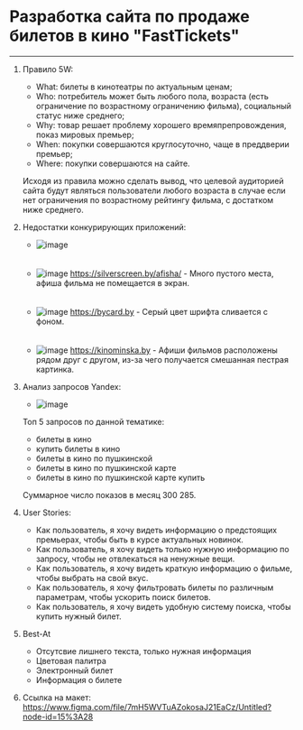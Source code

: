 # Разработка сайта по продаже билетов в кино "FastTickets"

-----------------------------

1. Правило 5W: 
   
   + What: билеты в кинотеатры по актуальным ценам;
   + Who: потребитель может быть любого пола, возраста (есть ограничение по возрастному ограничению фильма), социальный статус ниже среднего;
   + Why: товар решает проблему хорошего времяпрепровождения, показ мировых премьер;
   + When: покупки совершаются круглосуточно, чаще в преддверии премьер;
   + Where: покупки совершаются на сайте.
   
    Исходя из правила можно сделать вывод, что целевой аудиторией сайта будут являться пользователи любого возраста в случае если нет ограничения по возрастному рейтингу фильма, с достатком ниже среднего.
    
2. Недостатки конкурирующих приложений: 

   * ![image](https://user-images.githubusercontent.com/91598079/156251726-9aa9d514-6347-4c07-b7ff-bb04bd8a59e7.png)
   <br><br><br>
   * ![image](https://user-images.githubusercontent.com/91598079/156251962-cd7807a2-1c6a-43cb-a750-80ae60415f3b.png)
   https://silverscreen.by/afisha/ - Много пустого места, афиша фильма не помещается в экран.
   <br><br><br>
   * ![image](https://user-images.githubusercontent.com/91598079/156252615-02ae30a4-02c8-4daf-905c-f09510f7c418.png)
   https://bycard.by - Серый цвет шрифта сливается с фоном.
   <br><br><br>
   * ![image](https://user-images.githubusercontent.com/91598079/156253175-f0df1c19-4b24-4952-9323-b14a90158b6c.png)
   https://kinominska.by - Афиши фильмов расположены рядом друг с другом, из-за чего получается смешанная пестрая картинка.
   
3. Анализ запросов Yandex:

   * ![image](https://user-images.githubusercontent.com/91598079/156254181-1455d0a0-f86f-4f18-9c9e-4e715867678a.png)
  
   Топ 5 запросов по данной тематике: 
   + билеты в кино
   + купить билеты в кино
   + билеты в кино по пушкинской 
   + билеты в кино по пушкинской карте
   + билеты в кино по пушкинской карте купить
  
   Суммарное число показов в месяц 300 285.
   
4. User Stories:
   
   + Как пользователь, я хочу видеть информацию о предстоящих премьерах, чтобы быть в курсе актуальных новинок.
   + Как пользователь, я хочу видеть только нужную информацию по запросу, чтобы не отвлекаться на ненужные вещи. 
   + Как пользователь, я хочу видеть краткую информацию о фильме, чтобы выбрать на свой вкус.
   + Как пользователь, я хочу фильтровать билеты по различным параметрам, чтобы ускорить поиск билетов.
   + Как пользователь, я хочу видеть удобную систему поиска, чтобы купить нужный билет.
   
5. Best-At
   
   + Отсутсвие лишнего текста, только нужная информация
   + Цветовая палитра 
   + Электронный билет 
   + Информация о билете

6. Ссылка на макет: https://www.figma.com/file/7mH5WVTuAZokosaJ21EaCz/Untitled?node-id=15%3A28



